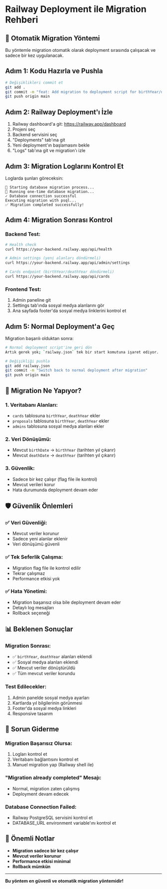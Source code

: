 # Railway Deployment ile Migration Rehberi

## 🚀 **Otomatik Migration Yöntemi**

Bu yöntemle migration otomatik olarak deployment sırasında çalışacak ve sadece bir kez uygulanacak.

## **Adım 1: Kodu Hazırla ve Pushla**

```bash
# Değişiklikleri commit et
git add .
git commit -m "feat: Add migration to deployment script for birthYear/deathYear and social media fields"
git push origin main
```

## **Adım 2: Railway Deployment'ı İzle**

1. Railway dashboard'a git: https://railway.app/dashboard
2. Projeni seç
3. Backend servisini seç
4. "Deployments" tab'ına git
5. Yeni deployment'ın başlamasını bekle
6. "Logs" tab'ına git ve migration'ı izle

## **Adım 3: Migration Loglarını Kontrol Et**

Loglarda şunları göreceksin:

```
🔧 Starting database migration process...
🚀 Running one-time database migration...
✓ Database connection successful
Executing migration with psql...
✅ Migration completed successfully!
```

## **Adım 4: Migration Sonrası Kontrol**

### **Backend Test:**
```bash
# Health check
curl https://your-backend.railway.app/api/health

# Admin settings (yeni alanları döndürmeli)
curl https://your-backend.railway.app/api/admin/settings

# Cards endpoint (birthYear/deathYear döndürmeli)
curl https://your-backend.railway.app/api/cards
```

### **Frontend Test:**
1. Admin paneline git
2. Settings tab'ında sosyal medya alanlarını gör
3. Ana sayfada footer'da sosyal medya linklerini kontrol et

## **Adım 5: Normal Deployment'a Geç**

Migration başarılı olduktan sonra:

```bash
# Normal deployment script'ine geri dön
Artık gerek yok; `railway.json` tek bir start komutuna işaret ediyor.

# Değişikliği pushla
git add railway.json
git commit -m "Switch back to normal deployment after migration"
git push origin main
```

## **🔧 Migration Ne Yapıyor?**

### **1. Veritabanı Alanları:**
- `cards` tablosuna `birthYear`, `deathYear` ekler
- `proposals` tablosuna `birthYear`, `deathYear` ekler
- `admins` tablosuna sosyal medya alanları ekler

### **2. Veri Dönüşümü:**
- Mevcut `birthDate` → `birthYear` (tarihten yıl çıkarır)
- Mevcut `deathDate` → `deathYear` (tarihten yıl çıkarır)

### **3. Güvenlik:**
- Sadece bir kez çalışır (flag file ile kontrol)
- Mevcut verileri korur
- Hata durumunda deployment devam eder

## **🛡️ Güvenlik Önlemleri**

### **✅ Veri Güvenliği:**
- Mevcut veriler korunur
- Sadece yeni alanlar eklenir
- Veri dönüşümü güvenli

### **✅ Tek Seferlik Çalışma:**
- Migration flag file ile kontrol edilir
- Tekrar çalışmaz
- Performance etkisi yok

### **✅ Hata Yönetimi:**
- Migration başarısız olsa bile deployment devam eder
- Detaylı log mesajları
- Rollback seçeneği

## **📊 Beklenen Sonuçlar**

### **Migration Sonrası:**
- ✅ `birthYear`, `deathYear` alanları eklendi
- ✅ Sosyal medya alanları eklendi
- ✅ Mevcut veriler dönüştürüldü
- ✅ Tüm mevcut veriler korundu

### **Test Edilecekler:**
1. Admin panelde sosyal medya ayarları
2. Kartlarda yıl bilgilerinin görünmesi
3. Footer'da sosyal medya linkleri
4. Responsive tasarım

## **🚨 Sorun Giderme**

### **Migration Başarısız Olursa:**
1. Logları kontrol et
2. Veritabanı bağlantısını kontrol et
3. Manuel migration yap (Railway shell ile)

### **"Migration already completed" Mesajı:**
- Normal, migration zaten çalışmış
- Deployment devam edecek

### **Database Connection Failed:**
- Railway PostgreSQL servisini kontrol et
- DATABASE_URL environment variable'ını kontrol et

## **📝 Önemli Notlar**

- **Migration sadece bir kez çalışır**
- **Mevcut veriler korunur**
- **Performance etkisi minimal**
- **Rollback mümkün**

---

**Bu yöntem en güvenli ve otomatik migration yöntemidir!**
